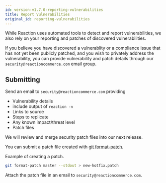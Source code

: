 ```yaml
---
id: version-v1.7.0-reporting-vulnerabilities
title: Report Vulnerabilities
original_id: reporting-vulnerabilities
---
```

    
While Reaction uses automated tools to detect and report vulnerabilities, we also rely on your reporting and patches of discovered vulnerabilities.

If you believe you have discovered a vulnerablity or a compliance issue that has not yet been publicly patched, and you wish to privately address the vulnerability, you can provide vulnerability and patch details through our `security@reactioncommerce.com` email group.

## Submitting

Send an email to `security@reactioncommerce.com` providing

- Vulnerability details
- include output of `reaction -v`
- Links to source
- Steps to replicate
- Any known impact/threat level
- Patch files

We will review and merge security patch files into our next release.

You can submit a patch file created with [git format-patch](https://git-scm.com/docs/git-format-patch).

Example of creating a patch.

```sh
git format-patch master --stdout > new-hotfix.patch
```

Attach the patch file in an email to `security@reactioncommerce.com`.
